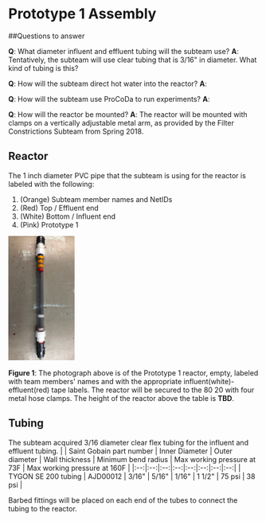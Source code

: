 # Prototype 1 Assembly

##Questions to answer

**Q**: What diameter influent and effluent tubing will the subteam use?
**A**: Tentatively, the subteam will use clear tubing that is 3/16" in diameter. What kind of tubing is this?

**Q**: How will the subteam direct hot water into the reactor?
**A**:

**Q**: How will the subteam use ProCoDa to run experiments?
**A**:

**Q**: How will the reactor be mounted?
**A**: The reactor will be mounted with clamps on a vertically adjustable metal arm, as provided by the Filter Constrictions Subteam from Spring 2018.

## Reactor
The 1 inch diameter PVC pipe that the subteam is using for the reactor is labeled with the following:
1. (Orange) Subteam member names and NetIDs
2.  (Red) Top / Effluent end
3. (White) Bottom / Influent end
4.   (Pink) Prototype 1

<img src="https://github.com/AguaClara/Dissolved-Gas/blob/master/Images/Prototype_1/Prototype1_Labeled.jpg?raw=true" height=250>

**Figure 1**: The photograph above is of the Prototype 1 reactor, empty, labeled with team members' names and with the appropriate influent(white)-effluent(red) tape labels. The reactor will be secured to the 80 20 with four metal hose clamps. The height of the reactor above the table is **TBD**.

## Tubing
The subteam acquired 3/16 diameter clear flex tubing for the influent and effluent tubing.
| | Saint Gobain part number | Inner Diameter | Outer diameter | Wall thickness | Minimum bend radius | Max working pressure at 73F | Max working pressure at 160F |
|:--:|:--:|:--:|:--:|:--:|:--:|:--:|:--:|
| TYGON SE 200 tubing | AJD00012 | 3/16" | 5/16" | 1/16" | 1 1/2" | 75 psi | 38 psi |

Barbed fittings will be placed on each end of the tubes to connect the tubing to the reactor.
